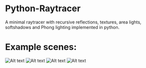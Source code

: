 # Python-Raytracer
A minimal raytracer with recursive reflections, textures, area lights, softshadows and Phong lighting implemented in python.

# Example scenes:
![Alt text](https://github.com/KillerToxic50/Python-Raytracer/blob/master/screenshot.PNG?raw=true)
![Alt text](https://github.com/KillerToxic50/Python-Raytracer/blob/master/screenshot_2.PNG?raw=true)
![Alt text](https://github.com/KillerToxic50/Python-Raytracer/blob/master/screenshot_3.PNG?raw=true)
![Alt text](https://github.com/KillerToxic50/Python-Raytracer/blob/master/screenshot_4.PNG?raw=true)
